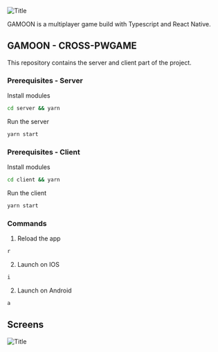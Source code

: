 ![Title](https://i.ibb.co/KV7wH1K/logo.png)

GAMOON is a multiplayer game build with Typescript and React Native.

## GAMOON - CROSS-PWGAME

This repository contains the server and client part of the project.

### Prerequisites - Server

Install modules
  ```sh
  cd server && yarn
  ```
  
Run the server
```sh
yarn start
```

### Prerequisites - Client

Install modules
  ```sh
  cd client && yarn
  ```
  
Run the client
```sh
yarn start
```

### Commands

1. Reload the app
```sh
r
```
2. Launch on IOS
```sh
i
```
2. Launch on Android
```sh
a
```


## Screens

![Title](https://i.ibb.co/KV7wH1K/logo.png)
